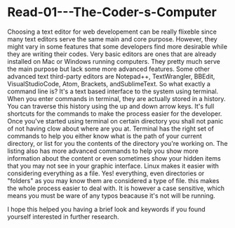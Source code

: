 # Read-01---The-Coder-s-Computer
Choosing a text editor for web developement can be really flixeble since many text editors serve the same main and core purpose. However, they might vary in some features that some developers find more desirable while they are writing their codes. Very basic editors are ones that are already installed on Mac or Windows running computers. They pretty much serve the main purpose but lack some more advanced features. Some other advanced text third-party editors are Notepad++, TextWrangler, BBEdit, VisualStudioCode, Atom, Brackets, andSublimeText.
So what exactly a command line is? It's a text based interface to the system using terminal. When you enter commands in terminal, they are actually stored in a history. You can traverse this history using the up and down arrow keys. It's full shortcuts for the commands to make the process easier for the developer.
Once you've started using terminal on certain directory you shall not panic of not having clow about where are you at. Terminal has the right set of commands to help you either know what is the path of your current directory, or list for you the contents of the directory you're working on. The listing also has more advanced commands to help you show more information about the content or even sometimes show your hidden items that you may not see in your graphic interface.
Linux makes it easier with considering everything as a file. Yes! everything, even directories or "folders" as you may know them are considered a type of file. this makes the whole process easier to deal with. It is however a case sensitive, which means you must be ware of any typos beacause it's not will be running.

I hope this helped you having a brief look and keywords if you found yourself interested in further research.
